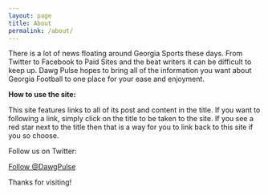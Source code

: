 ```yaml
---
layout: page
title: About
permalink: /about/
---
```

There is a lot of news floating around Georgia Sports these days.  From Twitter to Facebook to Paid Sites and the beat writers it can be difficult to keep up.  Dawg Pulse hopes to bring all of the information you want about Georgia Football to one place for your ease and enjoyment.

**How to use the site:**

This site features links to all of its post and content in the title.  If you want to following a link, simply click on the title to be taken to the site.  If you see a red star next to the title then that is a way for you to link back to this site if you so choose.

Follow us on Twitter:

<a href="https://twitter.com/DawgPulse" class="twitter-follow-button" data-show-count="false" data-size="large" data-dnt="true">Follow @DawgPulse</a>
<script>!function(d,s,id){var js,fjs=d.getElementsByTagName(s)[0],p=/^http:/.test(d.location)?'http':'https';if(!d.getElementById(id)){js=d.createElement(s);js.id=id;js.src=p+'://platform.twitter.com/widgets.js';fjs.parentNode.insertBefore(js,fjs);}}(document, 'script', 'twitter-wjs');</script>

Thanks for visiting!
